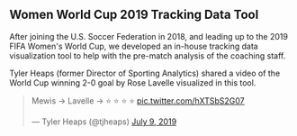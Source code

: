 ## Women World Cup 2019 Tracking Data Tool

After joining the U.S. Soccer Federation in 2018, and leading up to the 2019 FIFA Women's World Cup, we developed an in-house tracking data visualization tool to help with the pre-match analysis of the coaching staff.

Tyler Heaps (former Director of Sporting Analytics) shared a video of the World Cup winning 2-0 goal by Rose Lavelle visualized in this tool.

<blockquote class="twitter-tweet"><p lang="cy" dir="ltr">Mewis -&gt; Lavelle -&gt; ⭐️ ⭐️ ⭐️ ⭐️ <a href="https://t.co/hXTSbS2G07">pic.twitter.com/hXTSbS2G07</a></p>&mdash; Tyler Heaps (@tjheaps) <a href="https://twitter.com/tjheaps/status/1148642263637155842?ref_src=twsrc%5Etfw">July 9, 2019</a></blockquote> <script async src="https://platform.twitter.com/widgets.js" charset="utf-8"></script>


